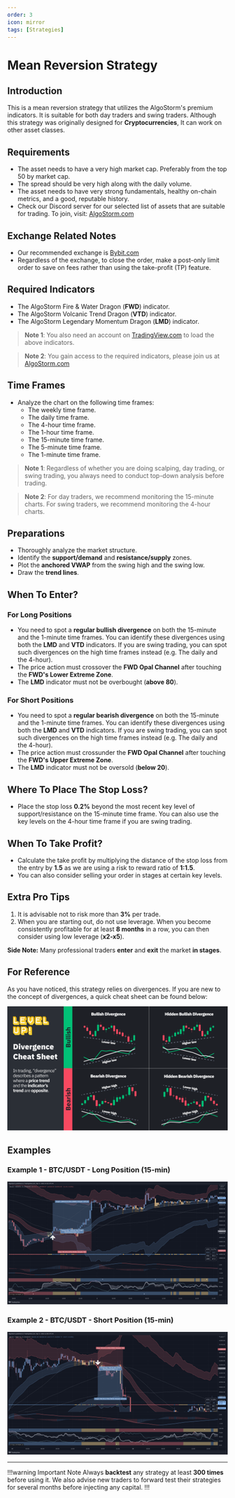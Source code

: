 ```yaml
---
order: 3
icon: mirror
tags: [Strategies]
---
```

# Mean Reversion Strategy

## Introduction

This is a mean reversion strategy that utilizes the AlgoStorm's premium indicators. It is suitable for both day traders and swing traders.
Although this strategy was originally designed for **Cryptocurrencies**, It can work on other asset classes.

## Requirements

- The asset needs to have a very high market cap. Preferably from the top 50 by market cap.
- The spread should be very high along with the daily volume.
- The asset needs to have very strong fundamentals, healthy on-chain metrics, and a good, reputable history.
- Check our Discord server for our selected list of assets that are suitable for trading. To join, visit: [AlgoStorm.com](https://algostorm.com)

## Exchange Related Notes

- Our recommended exchange is [Bybit.com](https://www.bybit.com/en-US/invite?ref=YMYQ0%230)
- Regardless of the exchange, to close the order, make a post-only limit order to save on fees rather than using the take-profit (TP) feature.

## Required Indicators

- The AlgoStorm Fire & Water Dragon (**FWD**) indicator.
- The AlgoStorm Volcanic Trend Dragon (**VTD**) indicator.
- The AlgoStorm Legendary Momentum Dragon (**LMD**) indicator.

> **Note 1**: You also need an account on [TradingView.com](https://www.tradingview.com/gopro/?share_your_love=labinatorhub) to load the above indicators.

> **Note 2**: You gain access to the required indicators, please join us at [AlgoStorm.com](https://algostorm.com)

## Time Frames

- Analyze the chart on the following time frames:
	- The weekly time frame.
	- The daily time frame.
	- The 4-hour time frame.
	- The 1-hour time frame.
	- The 15-minute time frame.
	- The 5-minute time frame.
	- The 1-minute time frame.

> **Note 1**: Regardless of whether you are doing scalping, day trading, or swing trading, you always need to conduct top-down analysis before trading.

> **Note 2**: For day traders, we recommend monitoring the 15-minute charts. For swing traders, we recommend monitoring the 4-hour charts.

## Preparations

- Thoroughly analyze the market structure.
- Identify the **support/demand** and **resistance/supply** zones.
- Plot the **anchored VWAP** from the swing high and the swing low.
- Draw the **trend lines**.

## When To Enter?

### For Long Positions

- You need to spot a **regular bullish divergence** on both the 15-minute and the 1-minute time frames. You can identify these divergences using both the **LMD** and **VTD** indicators. If you are swing trading, you can spot such divergences on the high time frames instead (e.g. The daily and the 4-hour).
- The price action must crossover the **FWD Opal Channel** after touching the **FWD's Lower Extreme Zone**.
- The **LMD** indicator must not be overbought (**above 80**).

### For Short Positions

- You need to spot a **regular bearish divergence** on both the 15-minute and the 1-minute time frames. You can identify these divergences using both the **LMD** and **VTD** indicators. If you are swing trading, you can spot such divergences on the high time frames instead (e.g. The daily and the 4-hour).
- The price action must crossunder the **FWD Opal Channel** after touching the **FWD's Upper Extreme Zone**.
- The **LMD** indicator must not be oversold (**below 20**).

## Where To Place The Stop Loss?

- Place the stop loss **0.2%** beyond the most recent key level of support/resistance on the 15-minute time frame. You can also use the key levels on the 4-hour time frame if you are swing trading.

## When To Take Profit?

- Calculate the take profit by multiplying the distance of the stop loss from the entry by **1.5** as we are using a risk to reward ratio of **1:1.5**.
- You can also consider selling your order in stages at certain key levels.

## Extra Pro Tips

1. It is advisable not to risk more than **3%** per trade.
2. When you are starting out, do not use leverage. When you become consistently profitable for at least **8 months** in a row, you can then consider using low leverage (**x2-x5**).

**Side Note:** Many professional traders **enter** and **exit** the market **in stages**.

## For Reference

As you have noticed, this strategy relies on divergences.
If you are new to the concept of divergences, a quick cheat sheet can be found below:

![Divergences Cheat Sheet](./Divergences-Cheat-Sheet.png)

## Examples

### Example 1 - BTC/USDT - Long Position (15-min)

![Example 1 - BTC/USDT - Long Position (15-min)](./Mean-Reversion-Trading-Strategy-Long-Position.png)

### Example 2 - BTC/USDT - Short Position (15-min)

![Example 2 - BTC/USDT - Short Position (15-min)](./Mean-Reversion-Trading-Strategy-Short-Position.png)

---

!!!warning Important Note
Always **backtest** any strategy at least **300 times** before using it. We also advise new traders to forward test their strategies for several months before injecting any capital.
!!!